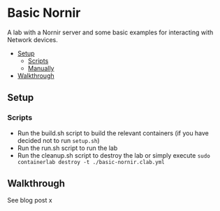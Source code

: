 # Basic Nornir

A lab with a Nornir server and some basic examples for interacting with Network devices. 

- [Setup](#setup)
  - [Scripts](#scripts)
  - [Manually](#manually)
- [Walkthrough](#walkthrough)

## Setup

### Scripts

- Run the build.sh script to build the relevant containers (if you have decided not to run `setup.sh`)
- Run the run.sh script to run the lab
- Run the cleanup.sh script to destroy the lab or simply execute `sudo containerlab destroy -t ./basic-nornir.clab.yml`

## Walkthrough

See blog post x
